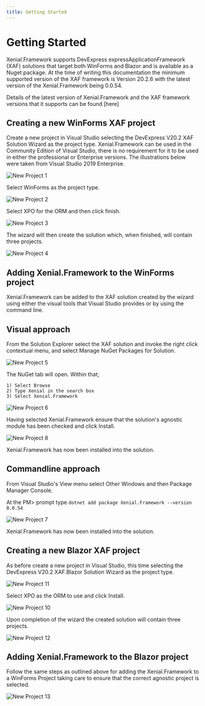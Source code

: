 ```yaml
---
title: Getting Started
---
```

# Getting Started


Xenial.Framework supports DevExpress expressApplicationFramework (XAF) solutions that target both WinForms and Blazor and is available as a Nuget package. At the time of writing this documentation the minimum supported version of the XAF framework is Version 20.2.6 with the latest version of the Xenial.Framework being 0.0.54.

Details of the latest version of Xenial.Framework and the XAF framework versions that it supports can be found [here]

<!--Insert suitable link to a page on the Xenial site in the sentence above.  Alternatively if there is no plan to keep a changelog delete the sentence above -->

## Creating a new WinForms XAF project

Create a new project in Visual Studio selecting the DevExpress V20.2 XAF Solution Wizard as the project type. Xenial.Framework can be used in the Community Edition of Visual Studio, there is no requirement for it to be used in either the professional or Enterprise versions.  The illustrations below were taken from Visual Studio 2019 Enterprise.



![New Project 1 ](/images/guide/overview/newProject1.png)



Select WinForms as the project type.



![New Project 2 ](/images/guide/overview/newProject2.png)



Select XPO for the ORM and then click finish.



![New Project 3 ](/images/guide/overview/newProject3.png)



The wizard will then create the solution which, when finished, will contain three projects.




![New Project 4 ](/images/guide/overview/newProject4.png)




## Adding Xenial.Framework to the WinForms project


Xenial.Framework can be added to the XAF solution created by the wizard using either the visual tools that Visual Studio provides or by using the command line.



## Visual approach

From the Solution Explorer select the XAF solution and invoke the right click contextual menu, and select Manage NuGet Packages for Solution.



![New Project 5 ](/images/guide/overview/newProject5.png)



The NuGet tab will open.  Within that;

    1) Select Browse
    2) Type Xenial in the search box
    3) Select Xenial.Framework



![New Project 6 ](/images/guide/overview/newProject6.png)



Having selected Xenial.Framework ensure that the solution's agnostic module has been checked and click Install.



![New Project 8 ](/images/guide/overview/newProject8.png)


Xenial.Framework has now been installed into the solution.


## Commandline approach


From Visual Studio's View menu select Other Windows and then Package Manager Console.

At the PM> prompt type `dotnet add package Xenial.Framework --version 0.0.54`



![New Project 7 ](/images/guide/overview/newProject7.png)



Xenial.Framework has now been installed into the solution.





## Creating a new Blazor XAF project


As before create a new project in Visual Studio, this time selecting the DevExpress V20.2 XAF.Blazor Solution Wizard as the project type.

![New Project 11  ](/images/guide/overview/newProject11.png)


Select XPO as the ORM to use and click Install.


![New Project 10  ](/images/guide/overview/newProject10.png)


Upon completion of the wizard the created solution will contain three projects.


![New Project 12  ](/images/guide/overview/newProject12.png)



## Adding Xenial.Framework to the Blazor project


Follow the same steps as outlined above for adding the Xenial.Framework to a WinForms Project taking care to ensure that the correct agnostic project is selected.


![New Project 13  ](/images/guide/overview/newProject13.png)